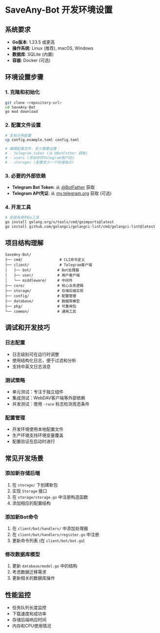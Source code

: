 # SaveAny-Bot 开发环境设置

## 系统要求
- **Go版本**: 1.23.5 或更高
- **操作系统**: Linux (推荐), macOS, Windows
- **数据库**: SQLite (内置)
- **容器**: Docker (可选)

## 环境设置步骤

### 1. 克隆和初始化
```bash
git clone <repository-url>
cd SaveAny-Bot
go mod download
```

### 2. 配置文件设置
```bash
# 复制示例配置
cp config.example.toml config.toml

# 编辑配置文件，至少需要设置：
# - telegram.token (从 @BotFather 获取)
# - users (添加你的Telegram用户ID)
# - storages (配置至少一个存储端点)
```

### 3. 必要的外部依赖
- **Telegram Bot Token**: 从 [@BotFather](https://t.me/botfather) 获取
- **Telegram API凭证**: 从 [my.telegram.org](https://my.telegram.org/apps) 获取 (可选)

### 4. 开发工具
```bash
# 安装有用的Go工具
go install golang.org/x/tools/cmd/goimports@latest
go install github.com/golangci/golangci-lint/cmd/golangci-lint@latest
```

## 项目结构理解
```
SaveAny-Bot/
├── cmd/                 # CLI命令定义
├── client/              # Telegram客户端
│   ├── bot/            # Bot处理器
│   ├── user/           # 用户客户端
│   └── middleware/     # 中间件
├── core/               # 核心业务逻辑
├── storage/            # 存储后端实现
├── config/             # 配置管理
├── database/           # 数据库模型
├── pkg/                # 可重用包
└── common/             # 通用工具
```

## 调试和开发技巧

### 日志配置
- 日志级别可在运行时调整
- 使用结构化日志，便于过滤和分析
- 支持中英文日志消息

### 测试策略
- 单元测试：专注于独立组件
- 集成测试：WebDAV客户端等外部依赖
- 并发测试：使用 `-race` 标志检测竞态条件

### 配置管理
- 开发环境使用本地配置文件
- 生产环境支持环境变量覆盖
- 配置验证在启动时进行

## 常见开发场景

### 添加新存储后端
1. 在 `storage/` 下创建新包
2. 实现 `Storage` 接口
3. 在 `storage/storage.go` 中注册构造函数
4. 添加相应的配置结构

### 添加新Bot命令
1. 在 `client/bot/handlers/` 中添加处理器
2. 在 `client/bot/handlers/register.go` 中注册
3. 更新命令列表 (在 `client/bot/bot.go`)

### 修改数据库模型
1. 更新 `database/model.go` 中的结构
2. 考虑数据迁移需求
3. 更新相关的数据库操作

## 性能监控
- 任务队列长度监控
- 下载速度和成功率
- 存储后端响应时间
- 内存和CPU使用情况